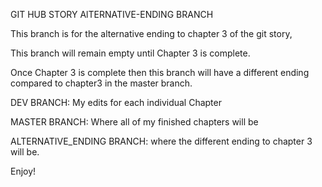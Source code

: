GIT HUB STORY AlTERNATIVE-ENDING BRANCH	

This branch is for the alternative ending to chapter 3 of the git story,

This branch will remain empty until Chapter 3 is complete.

Once Chapter 3 is complete then this branch will have a different ending compared to chapter3 in the master branch.

DEV BRANCH: My edits for each individual Chapter

MASTER BRANCH:	Where all of my finished chapters will be

ALTERNATIVE_ENDING BRANCH: where the different ending to chapter 3 will be.

Enjoy!